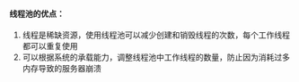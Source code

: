 #### 线程池的优点：
1. 线程是稀缺资源，使用线程池可以减少创建和销毁线程的次数，每个工作线程都可以重复使用
2. 可以根据系统的承载能力，调整线程池中工作线程的数量，防止因为消耗过多内存导致的服务器崩溃
